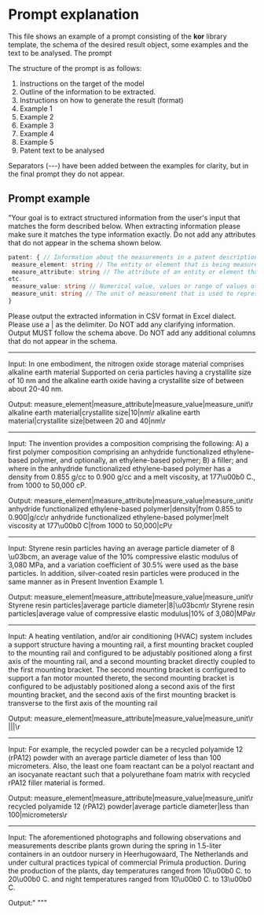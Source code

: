 # Prompt explanation
This file shows an example of a prompt consisting of the **kor** library template, the schema of the desired result object, some examples and the text to be analysed.
The prompt 

The structure of the prompt is as follows:
1. Instructions on the target of the model
2. Outline of the information to be extracted.
3. Instructions on how to generate the result (format)
4. Example 1
5. Example 2
6. Example 3
7. Example 4
8. Example 5
9. Patent text to be analysed

Separators (---) have been added between the examples for clarity, but in the final prompt they do not appear.

## Prompt example
"Your goal is to extract structured information from the user's input that matches the form described below. When extracting information please make sure it matches the type information exactly. Do not add any attributes that do not appear in the schema shown below.

```TypeScript
patent: { // Information about the measurements in a patent description
 measure_element: string // The entity or element that is being measured. For example a plane, a plant, a quemical compound
 measure_attribute: string // The attribute of an entity or element that is being measured. For example the length, density, diameter, 
etc.
 measure_value: string // Numerical value, values or range of values of the measured element.
 measure_unit: string // The unit of measurement that is used to represent the magnitude of a quantity.
}
```

Please output the extracted information in CSV format in Excel dialect. Please use a | as the delimiter. 
Do NOT add any clarifying information. Output MUST follow the schema above. Do NOT add any additional columns that do not appear in the schema.

---
Input: In one embodiment, the nitrogen oxide storage material comprises alkaline earth material Supported on ceria particles having a crystallite size of 10 nm and the alkaline earth oxide having a crystallite size of between about 20-40 nm.

Output: measure_element|measure_attribute|measure_value|measure_unit\r
alkaline earth material|crystallite size|10|nm\r
alkaline earth material|crystallite size|between 20 and 40|nm\r

---
Input: The invention 
provides a composition comprising the following: A) a first polymer composition comprising an anhydride functionalized ethylene-based polymer, and optionally, an ethylene-based polymer; B) a filler; and where in the anhydride functionalized ethylene-based polymer has a density from 0.855 g/cc to 0.900 g/cc and a melt viscosity, at 177\u00b0 C., from 1000 to 50,000 cP.

Output: measure_element|measure_attribute|measure_value|measure_unit\r
anhydride functionalized ethylene-based polymer|density|from 0.855 to 0.900|g/cc\r
anhydride functionalized ethylene-based polymer|melt viscosity at 177\u00b0 C|from 1000 to 50,000|cP\r

---
Input: Styrene resin particles having an average particle diameter of 8 \u03bcm, an average value of the 10% compressive elastic modulus of 3,080 MPa, and a variation coefficient of 30.5% were used as the base particles. In addition, silver-coated resin particles were produced in the same manner as in Present Invention Example 1.

Output: measure_element|measure_attribute|measure_value|measure_unit\r
Styrene resin particles|average particle diameter|8|\u03bcm\r
Styrene resin particles|average value of compressive elastic modulus|10% of 3,080|MPa\r

---
Input: A heating ventilation, and/or air conditioning (HVAC) system includes a support structure having a mounting rail, a first mounting bracket coupled to the mounting rail and configured to be adjustably positioned along a first axis of the mounting rail, and a second mounting bracket directly coupled to the first mounting bracket. The second mounting 
bracket is configured to support a fan motor mounted thereto, the second mounting bracket is configured to be adjustably positioned along a second axis of the first mounting bracket, and the second axis of the first mounting bracket is transverse to the first axis of the mounting rail

Output: measure_element|measure_attribute|measure_value|measure_unit\r
|||\r

---
Input: For example, the recycled powder can be a recycled polyamide 12 (rPA12) powder with an average particle diameter of less than 100 micrometers. Also, the least one foam reactant can be a polyol reactant and an isocyanate reactant such that a polyurethane foam matrix with recycled rPA12 filler material is formed.

Output: measure_element|measure_attribute|measure_value|measure_unit\r
recycled polyamide 12 (rPA12) powder|average particle diameter|less than 100|micrometers\r

---
Input: The aforementioned photographs and following observations and measurements describe plants grown during the spring in 1.5-liter containers in an outdoor nursery in Heerhugowaard, The Netherlands and under cultural practices typical of commercial Primula production. During the production of the plants, day temperatures ranged from 10\u00b0 C. to 20\u00b0 C. and night temperatures ranged from 10\u00b0 C. to 13\u00b0 C.

Output:"
"""

